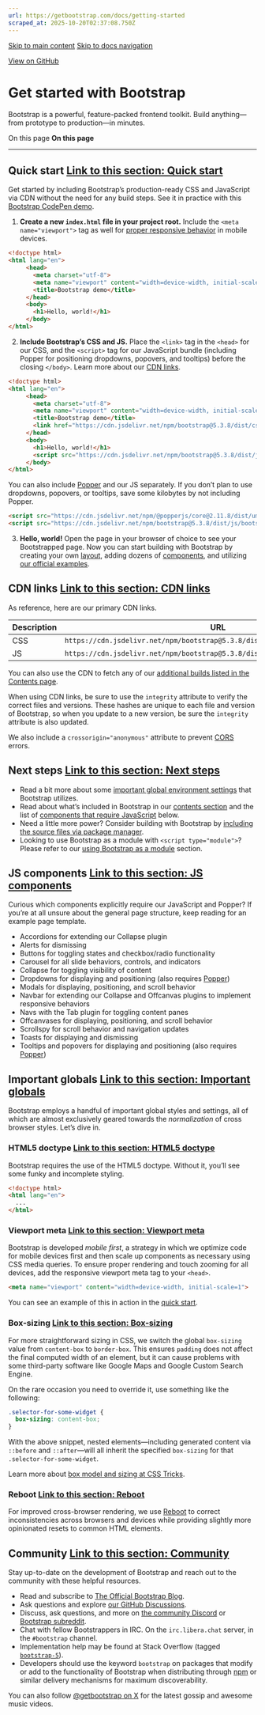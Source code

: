 ```yaml
---
url: https://getbootstrap.com/docs/getting-started
scraped_at: 2025-10-20T02:37:08.750Z
---
```


[Skip to main content](https://getbootstrap.com/docs/5.3/getting-started/introduction/#content) [Skip to docs navigation](https://getbootstrap.com/docs/5.3/getting-started/introduction/#bd-docs-nav)

[View on GitHub](https://github.com/twbs/bootstrap/blob/v5.3.8/site/src/content/docs/getting-started/introduction.mdx "View and edit this file on GitHub")

# Get started with Bootstrap

Bootstrap is a powerful, feature-packed frontend toolkit. Build anything—from prototype to production—in minutes.

On this page
**On this page**

* * *

## Quick start [Link to this section: Quick start](https://getbootstrap.com/docs/5.3/getting-started/introduction/\#quick-start)

Get started by including Bootstrap’s production-ready CSS and JavaScript via CDN without the need for any build steps. See it in practice with this [Bootstrap CodePen demo](https://codepen.io/team/bootstrap/pen/qBamdLj).

1. **Create a new `index.html` file in your project root.** Include the `<meta name="viewport">` tag as well for [proper responsive behavior](https://developer.mozilla.org/en-US/docs/Web/HTML/Viewport_meta_tag) in mobile devices.









```html
<!doctype html>
<html lang="en">
     <head>
       <meta charset="utf-8">
       <meta name="viewport" content="width=device-width, initial-scale=1">
       <title>Bootstrap demo</title>
     </head>
     <body>
       <h1>Hello, world!</h1>
     </body>
</html>

```

2. **Include Bootstrap’s CSS and JS.** Place the `<link>` tag in the `<head>` for our CSS, and the `<script>` tag for our JavaScript bundle (including Popper for positioning dropdowns, popovers, and tooltips) before the closing `</body>`. Learn more about our [CDN links](https://getbootstrap.com/docs/5.3/getting-started/introduction/#cdn-links).









```html
<!doctype html>
<html lang="en">
     <head>
       <meta charset="utf-8">
       <meta name="viewport" content="width=device-width, initial-scale=1">
       <title>Bootstrap demo</title>
       <link href="https://cdn.jsdelivr.net/npm/bootstrap@5.3.8/dist/css/bootstrap.min.css" rel="stylesheet" integrity="sha384-sRIl4kxILFvY47J16cr9ZwB07vP4J8+LH7qKQnuqkuIAvNWLzeN8tE5YBujZqJLB" crossorigin="anonymous">
     </head>
     <body>
       <h1>Hello, world!</h1>
       <script src="https://cdn.jsdelivr.net/npm/bootstrap@5.3.8/dist/js/bootstrap.bundle.min.js" integrity="sha384-FKyoEForCGlyvwx9Hj09JcYn3nv7wiPVlz7YYwJrWVcXK/BmnVDxM+D2scQbITxI" crossorigin="anonymous"></script>
     </body>
</html>

```





You can also include [Popper](https://popper.js.org/docs/v2/) and our JS separately. If you don’t plan to use dropdowns, popovers, or tooltips, save some kilobytes by not including Popper.









```html
<script src="https://cdn.jsdelivr.net/npm/@popperjs/core@2.11.8/dist/umd/popper.min.js" integrity="sha384-I7E8VVD/ismYTF4hNIPjVp/Zjvgyol6VFvRkX/vR+Vc4jQkC+hVqc2pM8ODewa9r" crossorigin="anonymous"></script>
<script src="https://cdn.jsdelivr.net/npm/bootstrap@5.3.8/dist/js/bootstrap.min.js" integrity="sha384-G/EV+4j2dNv+tEPo3++6LCgdCROaejBqfUeNjuKAiuXbjrxilcCdDz6ZAVfHWe1Y" crossorigin="anonymous"></script>

```

3. **Hello, world!** Open the page in your browser of choice to see your Bootstrapped page. Now you can start building with Bootstrap by creating your own [layout](https://getbootstrap.com/docs/5.3/layout/grid), adding dozens of [components](https://getbootstrap.com/docs/5.3/components/buttons), and utilizing [our official examples](https://getbootstrap.com/docs/5.3/examples).


## CDN links [Link to this section: CDN links](https://getbootstrap.com/docs/5.3/getting-started/introduction/\#cdn-links)

As reference, here are our primary CDN links.

| Description | URL |
| --- | --- |
| CSS | `https://cdn.jsdelivr.net/npm/bootstrap@5.3.8/dist/css/bootstrap.min.css` |
| JS | `https://cdn.jsdelivr.net/npm/bootstrap@5.3.8/dist/js/bootstrap.bundle.min.js` |

You can also use the CDN to fetch any of our [additional builds listed in the Contents page](https://getbootstrap.com/docs/5.3/getting-started/contents).

When using CDN links, be sure to use the `integrity` attribute to verify the correct files and versions. These hashes are unique to each file and version of Bootstrap, so when you update to a new version, be sure the `integrity` attribute is also updated.

We also include a `crossorigin="anonymous"` attribute to prevent [CORS](https://developer.mozilla.org/en-US/docs/Web/HTTP/CORS) errors.

## Next steps [Link to this section: Next steps](https://getbootstrap.com/docs/5.3/getting-started/introduction/\#next-steps)

- Read a bit more about some [important global environment settings](https://getbootstrap.com/docs/5.3/getting-started/introduction/#important-globals) that Bootstrap utilizes.
- Read about what’s included in Bootstrap in our [contents section](https://getbootstrap.com/docs/5.3/getting-started/contents/) and the list of [components that require JavaScript](https://getbootstrap.com/docs/5.3/getting-started/introduction/#js-components) below.
- Need a little more power? Consider building with Bootstrap by [including the source files via package manager](https://getbootstrap.com/docs/5.3/getting-started/download#package-managers).
- Looking to use Bootstrap as a module with `<script type="module">`? Please refer to our [using Bootstrap as a module](https://getbootstrap.com/docs/5.3/getting-started/javascript#using-bootstrap-as-a-module) section.

## JS components [Link to this section: JS components](https://getbootstrap.com/docs/5.3/getting-started/introduction/\#js-components)

Curious which components explicitly require our JavaScript and Popper? If you’re at all unsure about the general page structure, keep reading for an example page template.

- Accordions for extending our Collapse plugin
- Alerts for dismissing
- Buttons for toggling states and checkbox/radio functionality
- Carousel for all slide behaviors, controls, and indicators
- Collapse for toggling visibility of content
- Dropdowns for displaying and positioning (also requires [Popper](https://popper.js.org/docs/v2/))
- Modals for displaying, positioning, and scroll behavior
- Navbar for extending our Collapse and Offcanvas plugins to implement responsive behaviors
- Navs with the Tab plugin for toggling content panes
- Offcanvases for displaying, positioning, and scroll behavior
- Scrollspy for scroll behavior and navigation updates
- Toasts for displaying and dismissing
- Tooltips and popovers for displaying and positioning (also requires [Popper](https://popper.js.org/docs/v2/))

## Important globals [Link to this section: Important globals](https://getbootstrap.com/docs/5.3/getting-started/introduction/\#important-globals)

Bootstrap employs a handful of important global styles and settings, all of which are almost exclusively geared towards the _normalization_ of cross browser styles. Let’s dive in.

### HTML5 doctype [Link to this section: HTML5 doctype](https://getbootstrap.com/docs/5.3/getting-started/introduction/\#html5-doctype)

Bootstrap requires the use of the HTML5 doctype. Without it, you’ll see some funky and incomplete styling.

```html
<!doctype html>
<html lang="en">
  ...
</html>

```

### Viewport meta [Link to this section: Viewport meta](https://getbootstrap.com/docs/5.3/getting-started/introduction/\#viewport-meta)

Bootstrap is developed _mobile first_, a strategy in which we optimize code for mobile devices first and then scale up components as necessary using CSS media queries. To ensure proper rendering and touch zooming for all devices, add the responsive viewport meta tag to your `<head>`.

```html
<meta name="viewport" content="width=device-width, initial-scale=1">

```

You can see an example of this in action in the [quick start](https://getbootstrap.com/docs/5.3/getting-started/introduction/#quick-start).

### Box-sizing [Link to this section: Box-sizing](https://getbootstrap.com/docs/5.3/getting-started/introduction/\#box-sizing)

For more straightforward sizing in CSS, we switch the global `box-sizing` value from `content-box` to `border-box`. This ensures `padding` does not affect the final computed width of an element, but it can cause problems with some third-party software like Google Maps and Google Custom Search Engine.

On the rare occasion you need to override it, use something like the following:

```css
.selector-for-some-widget {
  box-sizing: content-box;
}

```

With the above snippet, nested elements—including generated content via `::before` and `::after`—will all inherit the specified `box-sizing` for that `.selector-for-some-widget`.

Learn more about [box model and sizing at CSS Tricks](https://css-tricks.com/box-sizing/).

### Reboot [Link to this section: Reboot](https://getbootstrap.com/docs/5.3/getting-started/introduction/\#reboot)

For improved cross-browser rendering, we use [Reboot](https://getbootstrap.com/docs/5.3/content/reboot) to correct inconsistencies across browsers and devices while providing slightly more opinionated resets to common HTML elements.

## Community [Link to this section: Community](https://getbootstrap.com/docs/5.3/getting-started/introduction/\#community)

Stay up-to-date on the development of Bootstrap and reach out to the community with these helpful resources.

- Read and subscribe to [The Official Bootstrap Blog](https://blog.getbootstrap.com/).
- Ask questions and explore [our GitHub Discussions](https://github.com/twbs/bootstrap/discussions).
- Discuss, ask questions, and more on [the community Discord](https://discord.gg/bZUvakRU3M) or [Bootstrap subreddit](https://www.reddit.com/r/bootstrap/).
- Chat with fellow Bootstrappers in IRC. On the `irc.libera.chat` server, in the `#bootstrap` channel.
- Implementation help may be found at Stack Overflow (tagged [`bootstrap-5`](https://stackoverflow.com/questions/tagged/bootstrap-5)).
- Developers should use the keyword `bootstrap` on packages that modify or add to the functionality of Bootstrap when distributing through [npm](https://www.npmjs.com/search?q=keywords:bootstrap) or similar delivery mechanisms for maximum discoverability.

You can also follow [@getbootstrap on X](https://x.com/getbootstrap) for the latest gossip and awesome music videos.